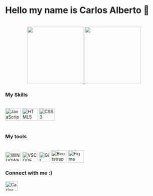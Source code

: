 # Hello my name is Carlos Alberto 🖖

<br>

<div align="center">
<a href="https://github.com/carllos-alberto">
  <img height="180em" src="https://github-readme-stats.vercel.app/api?username=carllos-alberto&show_icons=true&theme=dark&include_all_commits=true&count_private=true"/>
<a href="https://github.com/felipeholanda2077">
  <img height="180em" src="https://github-readme-stats.vercel.app/api/top-langs/?username=carllos-alberto&layout=compact&langs_count=7&theme=dark"/>
</a>

</div>

### My Skills 
<div class="display: inline_block"><br>
<img align="center" alt="JavaScript" height="40" width="50" src="https://cdn.jsdelivr.net/gh/devicons/devicon/icons/javascript/javascript-original.svg" style="max-width:100%;">
<img align="center" alt="HTML5" height="40" width="50" src="https://cdn.jsdelivr.net/gh/devicons/devicon/icons/html5/html5-original-wordmark.svg" style="max-width:100%;">
<img align="center" alt="CSS3" height="40" width="50" src="https://cdn.jsdelivr.net/gh/devicons/devicon/icons/css3/css3-original-wordmark.svg" style="max-width:100%;">
</div>
<br>

### My tools
<div style="display: inline_block"><br>
  <img align="center" alt="WINDOWS 10" height="30" width="50" src="https://cdn.jsdelivr.net/gh/devicons/devicon/icons/windows8/windows8-original.svg" style="max-width:100%;">
  <img align="center" alt="VSCODE" height="30" width="50" src="https://cdn.jsdelivr.net/gh/devicons/devicon/icons/vscode/vscode-original.svg" style="max-width:100%;">
  <img align="center" alt="Git" height="30" width="35" src="https://pachecoandre.com.br/assets/imgs/posts/git.png" style="max-width:100%;">
  <img align="center" alt="Bootstrap" height="40" width="50" src="https://cdn.jsdelivr.net/gh/devicons/devicon/icons/bootstrap/bootstrap-plain-wordmark.svg" style="max-width:100%;">
  <img align="center" alt="Figma" height="40" width="50" src="https://cdn.jsdelivr.net/gh/devicons/devicon/icons/figma/figma-original.svg" style="max-width:100%;">
</div>

 ### Connect with me :)

<div style="width: 150px; display: inline_block">
  
<a href="https://www.linkedin.com/in/carlosalbertodesenvolvedorfrontend">
  <img aling="center" alt="Carlos Alberto" height="30" width="40" src="https://cdn.jsdelivr.net/gh/devicons/devicon/icons/linkedin/linkedin-original.svg"></a>

</a>

  



